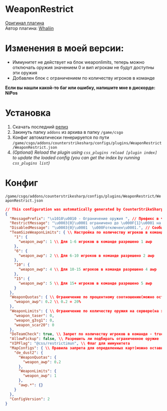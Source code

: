 # WeaponRestrict
[Оригинал плагина](https://github.com/CS2Plugins/WeaponRestrict) </br>
Автор плагина: [Whaliin](https://github.com/Whaliin)

# Изменения в моей версии:
- Иммунитет не действует на блок weaponlimits, теперь можно отключать оружия значением 0 и вип игрокам не будут доступны эти оружия
- Добавлен блок с ограничением по количеству игроков в команде

**Если вы нашли какой-то баг или ошибку, напишите мне в дискорде: NiPos**

# Установка
1. Скачать последний [релиз](https://github.com/Nip0s/Restrict-weapon/releases)
2. Закинуть папку `addons` из архива в папку `/game/csgo`
3. Конфиг автоматически генерируется по пути `/game/csgo/addons/counterstrikesharp/configs/plugins/WeaponRestrict/WeaponRestrict.json` 
6. *(Optional) Reload the plugin using `css_plugins reload [plugin index]` to update the loaded config (you can get the index by running `css_plugins list`)*

# Конфиг
`/game/csgo/addons/counterstrikesharp/configs/plugins/WeaponRestrict/WeaponRestrict.json` 
```json
// This configuration was automatically generated by CounterStrikeSharp for plugin 'WeaponRestrict', at 2024.03.19 05:01:27
{
  "MessagePrefix": "\u1010\u0010 - Ограничение оружия ", // Префикс в чате
  "RestrictMessage": "\u0003{0}\u0001 ограничено до \u000F{1}\u0001 на команду.", // Сообщение в начале раунда
  "DisabledMessage": "\u0003{0}\u0001  \u000Fотключен\u0001.", // Сообщение об отключенном оружии 
  "TeamSizeWeaponLimits": { \\ Настройка по количеству игроков в команде
    "1": {
      "weapon_awp": 1 \\ Для 1-6 игроков в команде разрешено 1 awp 
    },
    "6": {
      "weapon_awp": 2 \\ Для 6-10 игроков в команде разрешено 2 awp
    },
    "10": {
      "weapon_awp": 4 \\ Для 10-15 игроков в команде разрешено 4 awp
    },
    "15": {
      "weapon_awp": 5 \\ Для 15+ игроков в команде разрешено 5 awp
    }
  },
  "WeaponQuotas": { \\ Ограничение по процентному соотношению(можно оставить блок пустым)
    "weapon_awp": 0.2 \\ 0.2 = 20% 
  },
  "WeaponLimits": { \\ Ограничение по количеству оружия на сервере(на этот блок иммунитет не действует)
    "weapon_taser": 0,
    "weapon_g3sg1": 0,
    "weapon_scar20": 0
  },
  "DoTeamCheck": true, \\ Запрет по количеству игроков в команде - true, по общему количеству false
  "AllowPickup": false, \\ Разрешить ли подбирать ограниченное оружие
  "VIPFlag": "@css/restrictimun", \\ Флаг для иимунитета
  "MapConfigs": { \\ Правила запрета для определенных карт(можно оставить пустым)
    "de_dust2": {
      "WeaponQuotas": {
        "weapon_awp": 0.2
      },
      "WeaponLimits": {
        "weapon_awp": 1
      },
      "awp.*": {}
    }
  },
  "ConfigVersion": 2
}
```
```

